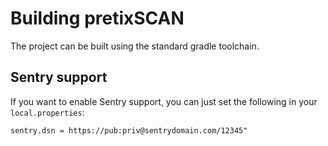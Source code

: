 # Building pretixSCAN

The project can be built using the standard gradle toolchain.

## Sentry support

If you want to enable Sentry support, you can just set the following in your ``local.properties``:

	sentry.dsn = https://pub:priv@sentrydomain.com/12345"
